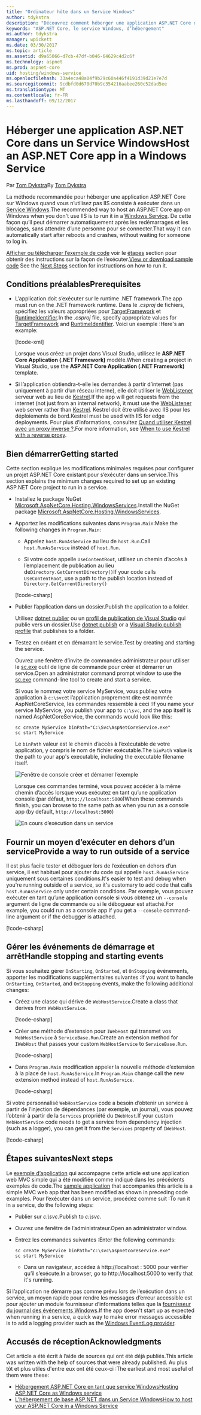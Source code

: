 ```yaml
---
title: "Ordinateur hôte dans un Service Windows"
author: tdykstra
description: "Découvrez comment héberger une application ASP.NET Core dans un Service Windows."
keywords: "ASP.NET Core, le service Windows, d’hébergement"
ms.author: tdykstra
manager: wpickett
ms.date: 03/30/2017
ms.topic: article
ms.assetid: d9a65066-d7cb-47df-b046-64629c4d2c6f
ms.technology: aspnet
ms.prod: aspnet-core
uid: hosting/windows-service
ms.openlocfilehash: 33a4eca48a04f9b29c60a446f4191d39d21e7e7d
ms.sourcegitcommit: 9cdbfd0d670d70b9c354216aabee260c52dad5ee
ms.translationtype: MT
ms.contentlocale: fr-FR
ms.lasthandoff: 09/12/2017
---
```

# <a name="host-an-aspnet-core-app-in-a-windows-service"></a><span data-ttu-id="8b550-104">Héberger une application ASP.NET Core dans un Service Windows</span><span class="sxs-lookup"><span data-stu-id="8b550-104">Host an ASP.NET Core app in a Windows Service</span></span>

<span data-ttu-id="8b550-105">Par [Tom Dykstra](https://github.com/tdykstra)</span><span class="sxs-lookup"><span data-stu-id="8b550-105">By [Tom Dykstra](https://github.com/tdykstra)</span></span>

<span data-ttu-id="8b550-106">La méthode recommandée pour héberger une application ASP.NET Core sur Windows quand vous n’utilisez pas IIS consiste à exécuter dans un [Service Windows](https://docs.microsoft.com/dotnet/framework/windows-services/introduction-to-windows-service-applications).</span><span class="sxs-lookup"><span data-stu-id="8b550-106">The recommended way to host an ASP.NET Core app on Windows when you don't use IIS is to run it in a [Windows Service](https://docs.microsoft.com/dotnet/framework/windows-services/introduction-to-windows-service-applications).</span></span> <span data-ttu-id="8b550-107">De cette façon qu’il peut démarrer automatiquement après les redémarrages et les blocages, sans attendre d’une personne pour se connecter.</span><span class="sxs-lookup"><span data-stu-id="8b550-107">That way it can automatically start after reboots and crashes, without waiting for someone to log in.</span></span>

<span data-ttu-id="8b550-108">[Afficher ou télécharger l’exemple de code](https://github.com/aspnet/Docs/tree/master/aspnetcore/hosting/windows-service/sample) voir le [étapes](#next-steps) section pour obtenir des instructions sur la façon de l’exécuter.</span><span class="sxs-lookup"><span data-stu-id="8b550-108">[View or download sample code](https://github.com/aspnet/Docs/tree/master/aspnetcore/hosting/windows-service/sample) See the [Next Steps](#next-steps) section for instructions on how to run it.</span></span>

## <a name="prerequisites"></a><span data-ttu-id="8b550-109">Conditions préalables</span><span class="sxs-lookup"><span data-stu-id="8b550-109">Prerequisites</span></span>

* <span data-ttu-id="8b550-110">L’application doit s’exécuter sur le runtime .NET framework.</span><span class="sxs-lookup"><span data-stu-id="8b550-110">The app must run on the .NET framework runtime.</span></span>  <span data-ttu-id="8b550-111">Dans le *.csproj* de fichiers, spécifiez les valeurs appropriées pour [TargetFramework](https://docs.microsoft.com/nuget/schema/target-frameworks) et [RuntimeIdentifier](https://docs.microsoft.com/dotnet/articles/core/rid-catalog).</span><span class="sxs-lookup"><span data-stu-id="8b550-111">In the *.csproj* file, specify appropriate values for [TargetFramework](https://docs.microsoft.com/nuget/schema/target-frameworks) and [RuntimeIdentifier](https://docs.microsoft.com/dotnet/articles/core/rid-catalog).</span></span> <span data-ttu-id="8b550-112">Voici un exemple :</span><span class="sxs-lookup"><span data-stu-id="8b550-112">Here's an example:</span></span>

  [!code-xml[](windows-service/sample/AspNetCoreService.csproj?range=3-6)]

  <span data-ttu-id="8b550-113">Lorsque vous créez un projet dans Visual Studio, utilisez le **ASP.NET Core Application (.NET Framework)** modèle.</span><span class="sxs-lookup"><span data-stu-id="8b550-113">When creating a project in Visual Studio, use the **ASP.NET Core Application (.NET Framework)** template.</span></span>

* <span data-ttu-id="8b550-114">Si l’application obtiendra-t-elle les demandes à partir d’internet (pas uniquement à partir d’un réseau interne), elle doit utiliser le [WebListener](xref:fundamentals/servers/weblistener) serveur web au lieu de [Kestrel](xref:fundamentals/servers/kestrel).</span><span class="sxs-lookup"><span data-stu-id="8b550-114">If the app will get requests from the internet (not just from an internal network), it must use the [WebListener](xref:fundamentals/servers/weblistener) web server rather than [Kestrel](xref:fundamentals/servers/kestrel).</span></span>  <span data-ttu-id="8b550-115">Kestrel doit être utilisé avec IIS pour les déploiements de bord.</span><span class="sxs-lookup"><span data-stu-id="8b550-115">Kestrel must be used with IIS for edge deployments.</span></span>  <span data-ttu-id="8b550-116">Pour plus d’informations, consultez [Quand utiliser Kestrel avec un proxy inverse ?](xref:fundamentals/servers/kestrel#when-to-use-kestrel-with-a-reverse-proxy).</span><span class="sxs-lookup"><span data-stu-id="8b550-116">For more information, see [When to use Kestrel with a reverse proxy](xref:fundamentals/servers/kestrel#when-to-use-kestrel-with-a-reverse-proxy).</span></span>

## <a name="getting-started"></a><span data-ttu-id="8b550-117">Bien démarrer</span><span class="sxs-lookup"><span data-stu-id="8b550-117">Getting started</span></span>

<span data-ttu-id="8b550-118">Cette section explique les modifications minimales requises pour configurer un projet ASP.NET Core existant pour s’exécuter dans un service.</span><span class="sxs-lookup"><span data-stu-id="8b550-118">This section explains the minimum changes required to set up an existing ASP.NET Core project to run in a service.</span></span>

* <span data-ttu-id="8b550-119">Installez le package NuGet [Microsoft.AspNetCore.Hosting.WindowsServices](https://www.nuget.org/packages/Microsoft.AspNetCore.Hosting.WindowsServices/).</span><span class="sxs-lookup"><span data-stu-id="8b550-119">Install the NuGet package [Microsoft.AspNetCore.Hosting.WindowsServices](https://www.nuget.org/packages/Microsoft.AspNetCore.Hosting.WindowsServices/).</span></span>

* <span data-ttu-id="8b550-120">Apportez les modifications suivantes dans `Program.Main`:</span><span class="sxs-lookup"><span data-stu-id="8b550-120">Make the following changes in `Program.Main`:</span></span>
  
  * <span data-ttu-id="8b550-121">Appelez `host.RunAsService` au lieu de `host.Run`.</span><span class="sxs-lookup"><span data-stu-id="8b550-121">Call `host.RunAsService` instead of `host.Run`.</span></span>
  
  * <span data-ttu-id="8b550-122">Si votre code appelle `UseContentRoot`, utilisez un chemin d’accès à l’emplacement de publication au lieu de`Directory.GetCurrentDirectory()`</span><span class="sxs-lookup"><span data-stu-id="8b550-122">If your code calls `UseContentRoot`, use a path to the publish location instead of `Directory.GetCurrentDirectory()`</span></span> 
  
  [!code-csharp[](windows-service/sample/Program.cs?name=ServiceOnly&highlight=3-4,8,14)]

* <span data-ttu-id="8b550-123">Publier l’application dans un dossier.</span><span class="sxs-lookup"><span data-stu-id="8b550-123">Publish the application to a folder.</span></span>

  <span data-ttu-id="8b550-124">Utilisez [dotnet publier](https://docs.microsoft.com/dotnet/articles/core/tools/dotnet-publish) ou un [profil de publication de Visual Studio](xref:publishing/web-publishing-vs) qui publie vers un dossier.</span><span class="sxs-lookup"><span data-stu-id="8b550-124">Use [dotnet publish](https://docs.microsoft.com/dotnet/articles/core/tools/dotnet-publish) or a [Visual Studio publish profile](xref:publishing/web-publishing-vs) that publishes to a folder.</span></span>

* <span data-ttu-id="8b550-125">Testez en créant et en démarrant le service.</span><span class="sxs-lookup"><span data-stu-id="8b550-125">Test by creating and starting the service.</span></span>

  <span data-ttu-id="8b550-126">Ouvrez une fenêtre d’invite de commandes administrateur pour utiliser le [sc.exe](https://technet.microsoft.com/library/bb490995) outil de ligne de commande pour créer et démarrer un service.</span><span class="sxs-lookup"><span data-stu-id="8b550-126">Open an administrator command prompt window to use the [sc.exe](https://technet.microsoft.com/library/bb490995) command-line tool to create and start a service.</span></span>  
  
  <span data-ttu-id="8b550-127">Si vous le nommez votre service MyService, vous publiez votre application à `c:\svc`et l’application proprement dite est nommée AspNetCoreService, les commandes ressemble à ceci :</span><span class="sxs-lookup"><span data-stu-id="8b550-127">If you name your service MyService, you publish your app to `c:\svc`, and the app itself is named AspNetCoreService, the commands would look like this:</span></span>

  ```console
  sc create MyService binPath="C:\Svc\AspNetCoreService.exe"
  sc start MyService
  ```
  <span data-ttu-id="8b550-128">Le `binPath` valeur est le chemin d’accès à l’exécutable de votre application, y compris le nom de fichier exécutable.</span><span class="sxs-lookup"><span data-stu-id="8b550-128">The `binPath` value is the path to your app's executable, including the executable filename itself.</span></span>

  ![Fenêtre de console créer et démarrer l’exemple](windows-service/_static/create-start.png)

  <span data-ttu-id="8b550-130">Lorsque ces commandes terminé, vous pouvez accéder à la même chemin d’accès lorsque vous exécutez en tant qu’une application console (par défaut, `http://localhost:5000`)</span><span class="sxs-lookup"><span data-stu-id="8b550-130">When these commands finish, you can browse to the same path as when you run as a console app (by default, `http://localhost:5000`)</span></span>

  ![En cours d’exécution dans un service](windows-service/_static/running-in-service.png)


## <a name="provide-a-way-to-run-outside-of-a-service"></a><span data-ttu-id="8b550-132">Fournir un moyen d’exécuter en dehors d’un service</span><span class="sxs-lookup"><span data-stu-id="8b550-132">Provide a way to run outside of a service</span></span>

<span data-ttu-id="8b550-133">Il est plus facile tester et déboguer lors de l’exécution en dehors d’un service, il est habituel pour ajouter du code qui appelle `host.RunAsService` uniquement sous certaines conditions.</span><span class="sxs-lookup"><span data-stu-id="8b550-133">It's easier to test and debug when you're running outside of a service, so it's customary to add code that calls `host.RunAsService` only under certain conditions.</span></span>  <span data-ttu-id="8b550-134">Par exemple, vous pouvez exécuter en tant qu’une application console si vous obtenez un `--console` argument de ligne de commande ou si le débogueur est attaché.</span><span class="sxs-lookup"><span data-stu-id="8b550-134">For example, you could run as a console app if you get a `--console` command-line argument or if the debugger is attached.</span></span>

[!code-csharp[](windows-service/sample/Program.cs?name=ServiceOrConsole)]

## <a name="handle-stopping-and-starting-events"></a><span data-ttu-id="8b550-135">Gérer les événements de démarrage et arrêt</span><span class="sxs-lookup"><span data-stu-id="8b550-135">Handle stopping and starting events</span></span>

<span data-ttu-id="8b550-136">Si vous souhaitez gérer `OnStarting`, `OnStarted`, et `OnStopping` événements, apporter les modifications supplémentaires suivantes :</span><span class="sxs-lookup"><span data-stu-id="8b550-136">If you want to handle `OnStarting`, `OnStarted`, and `OnStopping` events, make the following additional changes:</span></span>

* <span data-ttu-id="8b550-137">Créez une classe qui dérive de `WebHostService`.</span><span class="sxs-lookup"><span data-stu-id="8b550-137">Create a class that derives from `WebHostService`.</span></span>

  [!code-csharp[](windows-service/sample/CustomWebHostService.cs?name=NoLogging)]

* <span data-ttu-id="8b550-138">Créer une méthode d’extension pour `IWebHost` qui transmet vos `WebHostService` à `ServiceBase.Run`.</span><span class="sxs-lookup"><span data-stu-id="8b550-138">Create an extension method for `IWebHost` that passes your custom `WebHostService` to `ServiceBase.Run`.</span></span>

  [!code-csharp[](windows-service/sample/WebHostServiceExtensions.cs?name=ExtensionsClass)]

* <span data-ttu-id="8b550-139">Dans `Program.Main` modification appeler la nouvelle méthode d’extension à la place de `host.RunAsService`.</span><span class="sxs-lookup"><span data-stu-id="8b550-139">In `Program.Main` change call the new extension method instead of `host.RunAsService`.</span></span>

  [!code-csharp[](windows-service/sample/Program.cs?name=HandleStopStart&highlight=26)]

<span data-ttu-id="8b550-140">Si votre personnalisé `WebHostService` code a besoin d’obtenir un service à partir de l’injection de dépendances (par exemple, un journal), vous pouvez l’obtenir à partir de la `Services` propriété du `IWebHost`.</span><span class="sxs-lookup"><span data-stu-id="8b550-140">If your custom `WebHostService` code needs to get a service from dependency injection (such as a logger), you can get it from the `Services` property of `IWebHost`.</span></span>

[!code-csharp[](windows-service/sample/CustomWebHostService.cs?name=Logging&highlight=7)]

## <a name="next-steps"></a><span data-ttu-id="8b550-141">Étapes suivantes</span><span class="sxs-lookup"><span data-stu-id="8b550-141">Next steps</span></span>

<span data-ttu-id="8b550-142">Le [exemple d’application](https://github.com/aspnet/Docs/tree/master/aspnetcore/hosting/windows-service/sample) qui accompagne cette article est une application web MVC simple qui a été modifiée comme indiqué dans les précédents exemples de code.</span><span class="sxs-lookup"><span data-stu-id="8b550-142">The [sample application](https://github.com/aspnet/Docs/tree/master/aspnetcore/hosting/windows-service/sample) that accompanies this article is a simple MVC web app that has been modified as shown in preceding code examples.</span></span>  <span data-ttu-id="8b550-143">Pour l’exécuter dans un service, procédez comme suit :</span><span class="sxs-lookup"><span data-stu-id="8b550-143">To run it in a service, do the following steps:</span></span>

* <span data-ttu-id="8b550-144">Publier sur *c:\svc*.</span><span class="sxs-lookup"><span data-stu-id="8b550-144">Publish to *c:\svc*.</span></span>

* <span data-ttu-id="8b550-145">Ouvrez une fenêtre de l’administrateur.</span><span class="sxs-lookup"><span data-stu-id="8b550-145">Open an administrator window.</span></span>

* <span data-ttu-id="8b550-146">Entrez les commandes suivantes :</span><span class="sxs-lookup"><span data-stu-id="8b550-146">Enter the following commands:</span></span>

  ```console
  sc create MyService binPath="c:\svc\aspnetcoreservice.exe"
  sc start MyService
  ```

  * <span data-ttu-id="8b550-147">Dans un navigateur, accédez à http://localhost : 5000 pour vérifier qu’il s’exécute.</span><span class="sxs-lookup"><span data-stu-id="8b550-147">In a browser, go to http://localhost:5000 to verify that it's running.</span></span>

<span data-ttu-id="8b550-148">Si l’application ne démarre pas comme prévu lors de l’exécution dans un service, un moyen rapide pour rendre les messages d’erreur accessible est pour ajouter un module fournisseur d’informations telles que la [fournisseur du journal des événements Windows](xref:fundamentals/logging#eventlog).</span><span class="sxs-lookup"><span data-stu-id="8b550-148">If the app doesn't start up as expected when running in a service, a quick way to make error messages accessible is to add a logging provider such as the [Windows EventLog provider](xref:fundamentals/logging#eventlog).</span></span>

## <a name="acknowledgments"></a><span data-ttu-id="8b550-149">Accusés de réception</span><span class="sxs-lookup"><span data-stu-id="8b550-149">Acknowledgments</span></span>

<span data-ttu-id="8b550-150">Cet article a été écrit à l’aide de sources qui ont été déjà publiés.</span><span class="sxs-lookup"><span data-stu-id="8b550-150">This article was written with the help of sources that were already published.</span></span> <span data-ttu-id="8b550-151">Au plus tôt et plus utiles d'entre eux ont été ceux-ci :</span><span class="sxs-lookup"><span data-stu-id="8b550-151">The earliest and most useful of them were these:</span></span>

* [<span data-ttu-id="8b550-152">Hébergement ASP.NET Core en tant que service Windows</span><span class="sxs-lookup"><span data-stu-id="8b550-152">Hosting ASP.NET Core as Windows service</span></span>](https://stackoverflow.com/questions/37346383/hosting-asp-net-core-as-windows-service/37464074)
* [<span data-ttu-id="8b550-153">L’hébergement de base ASP.NET dans un Service Windows</span><span class="sxs-lookup"><span data-stu-id="8b550-153">How to host your ASP.NET Core in a Windows Service</span></span>](https://dotnetthoughts.net/how-to-host-your-aspnet-core-in-a-windows-service/)
